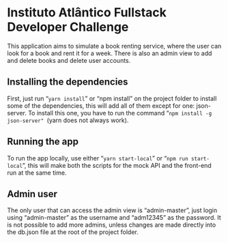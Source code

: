 # **Instituto Atlântico Fullstack Developer Challenge**

This application aims to simulate a book renting service, where the user can look for a book and rent it for a week. There is also an admin view to add and delete books and delete user accounts.


## Installing the dependencies

First, just run “`yarn install`” or “npm install” on the project folder to install some of the dependencies, this will add all of them except for one: json-server. To install this one, you have to run the command “`npm install -g json-server" `(yarn does not always work).


## Running the app

To run the app locally, use either “`yarn start-local`” or “`npm run start-local`”, this will make both the scripts for the mock API and the front-end run at the same time.


## Admin user

The only user that can access the admin view is “admin-master”, just login using “admin-master” as the username and “adm12345” as the password. It is not possible to add more admins, unless changes are made directly into the db.json file at the root of the project folder.
